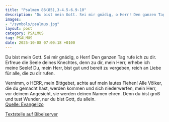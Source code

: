 ```yaml
---
title: "Psalmen 86(85),3-4.5-6.9-10"
description: "Du bist mein Gott. Sei mir gnädig, o Herr! Den ganzen Tag rufe ich zu dir. Erfreue die Seele deines Knechtes, denn zu dir, mein Herr, erhebe ich meine Seele! Du, mein Herr, bist gut und bereit zu vergeben, reich an Liebe für alle, die zu dir rufen.  Vernimm, o HERR, mein Bittgeb...."
images:
- "/symbols/psalmus.jpg"
layout: post
category: PSALMUS
tag: PSALMUS
date: 2025-10-08 07:00:18 +0100
---
```

Du bist mein Gott. Sei mir gnädig, o Herr!
Den ganzen Tag rufe ich zu dir.
Erfreue die Seele deines Knechtes, denn zu dir, mein Herr, erhebe ich meine Seele!
Du, mein Herr, bist gut und bereit zu vergeben, reich an Liebe für alle, die zu dir rufen.

Vernimm, o HERR, mein Bittgebet, achte auf mein lautes Flehen!
Alle Völker, die du gemacht hast, werden kommen und sich niederwerfen, mein Herr, vor deinem Angesicht, sie werden deinen Namen ehren.<!--more-->
Denn du bist groß und tust Wunder, nur du bist Gott, du allein.<br>
[Quelle: Evangelizo](https://evangeliumtagfuertag.org/DE/gospel)

[Textstelle auf Bibelserver](https://www.bibleserver.com/EU/ps86(85),3-4.5-6.9-10)
